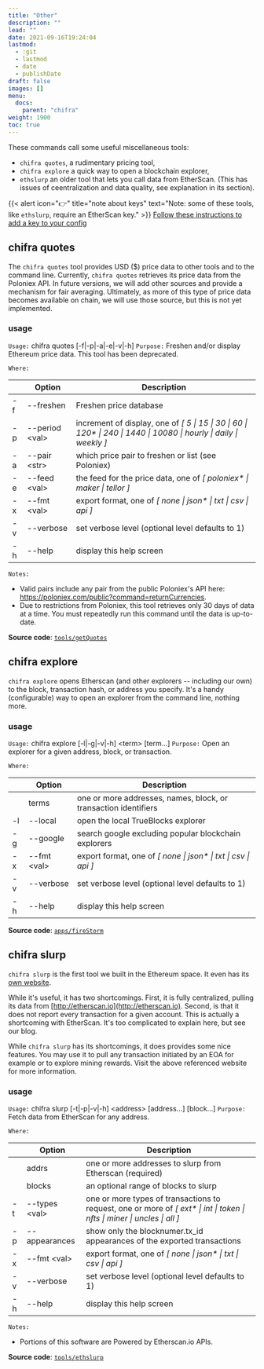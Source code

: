 ```yaml
---
title: "Other"
description: ""
lead: ""
date: 2021-09-16T19:24:04
lastmod:
  - :git
  - lastmod
  - date
  - publishDate
draft: false
images: []
menu:
  docs:
    parent: "chifra"
weight: 1900
toc: true
---
```

These commands call some useful miscellaneous tools:
* `chifra quotes`, a rudimentary pricing tool,
* `chifra explore` a quick way to open a blockchain explorer,
* `ethslurp` an older tool that lets you call data from EtherScan. (This has issues of ceentralization and data quality, see explanation in its section).

{{< alert icon="👉" title="note about keys"
text="Note: some of these tools, like `ethslurp`, require an EtherScan key." >}}
[Follow these instructions to add a key to your config](https://docs.trueblocks.io/docs/prologue/installing-trueblocks/#3-update-the-configs-for-your-rpc-and-api-keys)

## chifra quotes

The `chifra quotes` tool provides USD ($) price data to other tools and to the command line. Currently, `chifra quotes` retrieves its price data from the Poloniex API. In future versions, we will add other sources and provide a mechanism for fair averaging. Ultimately, as more of this type of price data becomes available on chain, we will use those source, but this is not yet implemented.

### usage

`Usage:`    chifra quotes [-f|-p|-a|-e|-v|-h]
`Purpose:`  Freshen and/or display Ethereum price data. This tool has been deprecated.

`Where:`

|     | Option               | Description                                                                                                          |
| --- | -------------------- | -------------------------------------------------------------------------------------------------------------------- |
| -f  | --freshen            | Freshen price database                                                                                               |
| -p  | --period &lt;val&gt; | increment of display, one of *[ 5 \| 15 \| 30 \| 60 \| 120\* \| 240 \| 1440 \| 10080 \| hourly \| daily \| weekly ]* |
| -a  | --pair &lt;str&gt;   | which price pair to freshen or list (see Poloniex)                                                                   |
| -e  | --feed &lt;val&gt;   | the feed for the price data, one of *[ poloniex\* \| maker \| tellor ]*                                              |
| -x  | --fmt &lt;val&gt;    | export format, one of *[ none \| json\* \| txt \| csv \| api ]*                                                      |
| -v  | --verbose            | set verbose level (optional level defaults to 1)                                                                     |
| -h  | --help               | display this help screen                                                                                             |

`Notes:`

- Valid pairs include any pair from the public Poloniex's API here:
  https://poloniex.com/public?command=returnCurrencies.
- Due to restrictions from Poloniex, this tool retrieves only 30 days of data
  at a time. You must repeatedly run this command until the data is up-to-date.

**Source code**: [`tools/getQuotes`](https://github.com/TrueBlocks/trueblocks-core/tree/master/src/tools/getQuotes)

## chifra explore

`chifra explore` opens Etherscan (and other explorers -- including our own) to the block, transaction hash, or address you specify. It's a handy (configurable) way to open an explorer from the command line, nothing more.

### usage

`Usage:`    chifra explore [-l|-g|-v|-h] &lt;term&gt; [term...]
`Purpose:`  Open an explorer for a given address, block, or transaction.

`Where:`

|     | Option            | Description                                                     |
| --- | ----------------- | --------------------------------------------------------------- |
|     | terms             | one or more addresses, names, block, or transaction identifiers |
| -l  | --local           | open the local TrueBlocks explorer                              |
| -g  | --google          | search google excluding popular blockchain explorers            |
| -x  | --fmt &lt;val&gt; | export format, one of *[ none \| json\* \| txt \| csv \| api ]* |
| -v  | --verbose         | set verbose level (optional level defaults to 1)                |
| -h  | --help            | display this help screen                                        |

**Source code**: [`apps/fireStorm`](https://github.com/TrueBlocks/trueblocks-core/tree/master/src/apps/fireStorm)

## chifra slurp

`chifra slurp` is the first tool we built in the Ethereum space. It even has its [own website](http://ethslurp.com).

While it's useful, it has two shortcomings. First, it is fully centralized, pulling its data from [http://etherscan.io](http://etherscan.io). Second, is that it does not report every transaction for a given account. This is actually a shortcoming with EtherScan. It's too complicated to explain here, but see our blog.

While `chifra slurp` has its shortcomings, it does provides some nice features. You may use it to pull any transaction initiated by an EOA for example or to explore mining rewards. Visit the above referenced website for more information.

### usage

`Usage:`    chifra slurp [-t|-p|-v|-h] &lt;address&gt; [address...] [block...]
`Purpose:`  Fetch data from EtherScan for any address.

`Where:`

|     | Option              | Description                                                                                                                |
| --- | ------------------- | -------------------------------------------------------------------------------------------------------------------------- |
|     | addrs               | one or more addresses to slurp from Etherscan (required)                                                                   |
|     | blocks              | an optional range of blocks to slurp                                                                                       |
| -t  | --types &lt;val&gt; | one or more types of transactions to request, one or more of *[ ext\* \| int \| token \| nfts \| miner \| uncles \| all ]* |
| -p  | --appearances       | show only the blocknumer.tx_id appearances of the exported transactions                                                    |
| -x  | --fmt &lt;val&gt;   | export format, one of *[ none \| json\* \| txt \| csv \| api ]*                                                            |
| -v  | --verbose           | set verbose level (optional level defaults to 1)                                                                           |
| -h  | --help              | display this help screen                                                                                                   |

`Notes:`

- Portions of this software are Powered by Etherscan.io APIs.

**Source code**: [`tools/ethslurp`](https://github.com/TrueBlocks/trueblocks-core/tree/master/src/tools/ethslurp)


